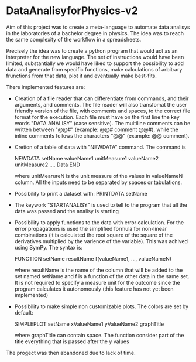 # DataAnalisyforPhysics-v2
Aim of this project was to create a meta-language to automate data analisys in the laboratories of a bachelor degree in physics. The idea was to reach the same complexity of the workflow in a spreadsheets.

Precisely the idea was to create a python program that would act as an interpreter for the new language. The set of instructions would have been limited, substantially we would have liked to support the possibility to add data and generate from specific functions, make calculations of arbitrary frunctions from that data, plot it and eventually make best-fits.

There implemented features are:
- Creation of a file reader that can differentiate from commands, and their arguments, and comments. The file reader will also transfomat the user friendly version of the file, with comments and spaces, to the correct file format for the execution.
Each file must have on the first line the key words "DATA ANALISY" (case sensitive).
The multiline comments can be written between "@@#" (example: @@# comment @@#), while the inline comments follows the characters "@@" (example: @@ comment).
- Cretion of a table of data with "NEWDATA" command. The command is

  NEWDATA setName valueName1 unitMeasure1 valueName2 unitMeasure2 ....
  Data
  END

  where unitMearureN is the unit measure of the values in valueNameN column. All the inputs need to be separated by spaces or tabulations.

- Possibility to print a dataset with: PRINTDATA setName
- The keywork "STARTANALISY" is used to tell to the program that all the data was passed and the analisy is starting
- Possibility to apply functions to the data with error calculation. For the error propagations is used the simplified formula for non-linear combinations (it is calculated the root square of the square of the derivatives multiplied by the varience of the variable). This was achived using SymPy. 
The syntax is:

  FUNCTION setName resultName f(valueName1, ..., valueNameN)

  where resultName is the name of the column that will be added to the set named setName and f is a function of the other data in the same set. It is not required to specify a measure unit for the outcome since the program calculates it autonomously (this feature has not yet been implemented)

- Possibility to make simple non customizable plots. The colors are set by default:

  SIMPLEPLOT setName xValueName1 yValueName2 graphTitle 

  where graphTitle can contain space. The function consider part of the title everything that is passed after the y values

The progect was then abandoned due to lack of time.
